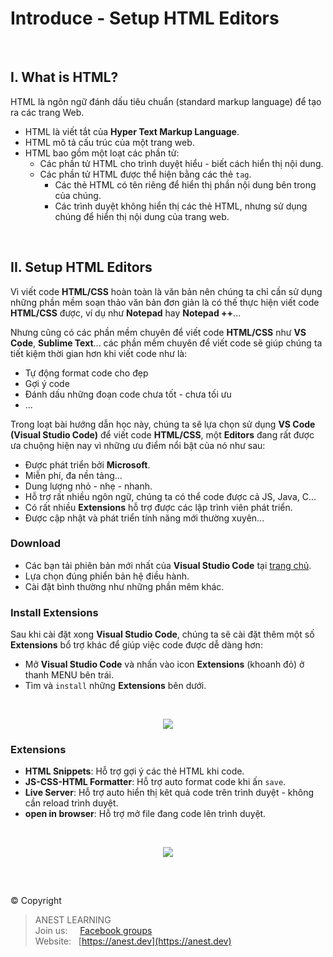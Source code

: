 # Introduce - Setup HTML Editors

<br />

## I. What is HTML?

HTML là ngôn ngữ đánh dấu tiêu chuẩn (standard markup language) để tạo ra các trang Web.

- HTML là viết tắt của **Hyper Text Markup Language**.
- HTML mô tả cấu trúc của một trang web.
- HTML bao gồm một loạt các phần tử:
  - Các phần tử HTML cho trình duyệt hiểu - biết cách hiển thị nội dung.
  - Các phần tử HTML được thể hiện bằng các thẻ `tag`.
    - Các thẻ HTML có tên riêng để hiển thị phần nội dung bên trong của chúng.
    - Các trình duyệt không hiển thị các thẻ HTML, nhưng sử dụng chúng để hiển thị nội dung của trang web.

<br />

## II. Setup HTML Editors

Vì viết code **HTML/CSS** hoàn toàn là văn bản nên chúng ta chỉ cần sử dụng những phần mềm soạn thảo văn bản đơn giản là có thế thực hiện viết code **HTML/CSS** được, ví dụ như **Notepad** hay **Notepad ++**...

Nhưng cũng có các phần mềm chuyên để viết code **HTML/CSS** như **VS Code**, **Sublime Text**... các phần mềm chuyên để viết code sẽ giúp chúng ta tiết kiệm thời gian hơn khi viết code như là:

- Tự động format code cho đẹp
- Gợi ý code
- Đánh dấu những đoạn code chưa tốt - chưa tối ưu
- ...

Trong loạt bài hướng dẫn học này, chúng ta sẽ lựa chọn sử dụng **VS Code (Visual Studio Code)** để viết code **HTML/CSS**, một **Editors** đang rất được ưa chuộng hiện nay vì những ưu điểm nổi bật của nó như sau:

- Được phát triển bởi **Microsoft**.
- Miễn phí, đa nền tảng...
- Dung lượng nhỏ - nhẹ - nhanh.
- Hỗ trợ rất nhiều ngôn ngữ, chúng ta có thể code được cả JS, Java, C...
- Có rất nhiều **Extensions** hỗ trợ được các lập trình viên phát triển.
- Được cập nhật và phát triển tính năng mới thường xuyên...

### Download

- Các bạn tải phiên bản mới nhất của **Visual Studio Code** tại [trang chủ](https://code.visualstudio.com/).
- Lựa chọn đúng phiển bản hệ điều hành.
- Cài đặt bình thường như những phần mêm khác.

### Install Extensions

Sau khi cài đặt xong **Visual Studio Code**, chúng ta sẽ cài đặt thêm một số **Extensions** bổ trợ khác để giúp việc code được dễ dàng hơn:

- Mở **Visual Studio Code** và nhấn vào icon **Extensions** (khoanh đỏ) ở thanh MENU bên trái.
- Tìm và `install` những **Extensions** bên dưới.

<br />

<p align="center">
  <img src="https://github.com/AnestLearning/Course-HTML-CSS/blob/master/Images/Setup%20Extensions.PNG">
</p>

### Extensions
- **HTML Snippets**: Hỗ trợ gợi ý các thẻ HTML khi code.
- **JS-CSS-HTML Formatter**: Hỗ trợ auto format code khi ấn `save`.
- **Live Server**: Hỗ trợ auto hiển thị kêt quả code trên trình duyệt - không cần reload trình duyệt.
- **open in browser**: Hỗ trợ mở file đang code lên trình duyệt.

<br />

<p align="center">
  <img src="https://github.com/AnestLearning/Course-HTML-CSS/blob/master/Images/Installed%20Extensions.PNG">
</p>

<br />

##  

© Copyright
> ANEST LEARNING  
> Join us: &nbsp;&nbsp;&nbsp; [Facebook groups](https://www.facebook.com/groups/anest.learning/)  
> Website: &nbsp; [https://anest.dev](https://anest.dev)  
